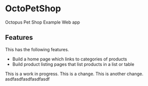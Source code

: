 # OctoPetShop
Octopus Pet Shop Example Web app

## Features

This has the following features.

* Build a home page which links to categories of products
* Build product listing pages that list products in a list or table

This is a work in progress. This is a change. This is another change.
asdfasdfasdfasdfasdf